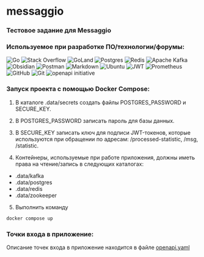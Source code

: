 # messaggio

### Тестовое задание для Messaggio

### Используемое при разработке ПО/технологии/форумы:
![Go](https://img.shields.io/badge/go-%2300ADD8.svg?style=for-the-badge&logo=go&logoColor=white)
![Stack Overflow](https://img.shields.io/badge/-Stackoverflow-FE7A16?style=for-the-badge&logo=stack-overflow&logoColor=white)
![GoLand](https://img.shields.io/badge/GoLand-0f0f0f?&style=for-the-badge&logo=goland&logoColor=white)
![Postgres](https://img.shields.io/badge/postgres-%23316192.svg?style=for-the-badge&logo=postgresql&logoColor=white)
![Redis](https://img.shields.io/badge/redis-%23DD0031.svg?style=for-the-badge&logo=redis&logoColor=white)
![Apache Kafka](https://img.shields.io/badge/Apache%20Kafka-000?style=for-the-badge&logo=apachekafka)
![Obsidian](https://img.shields.io/badge/Obsidian-%23483699.svg?style=for-the-badge&logo=obsidian&logoColor=white)
![Postman](https://img.shields.io/badge/Postman-FF6C37?style=for-the-badge&logo=postman&logoColor=white)
![Markdown](https://img.shields.io/badge/markdown-%23000000.svg?style=for-the-badge&logo=markdown&logoColor=white)
![Ubuntu](https://img.shields.io/badge/Ubuntu-E95420?style=for-the-badge&logo=ubuntu&logoColor=white)
![JWT](https://img.shields.io/badge/JWT-black?style=for-the-badge&logo=JSON%20web%20tokens)
![Prometheus](https://img.shields.io/badge/Prometheus-E6522C?style=for-the-badge&logo=Prometheus&logoColor=white)
![GitHub](https://img.shields.io/badge/github-%23121011.svg?style=for-the-badge&logo=github&logoColor=white)
![Git](https://img.shields.io/badge/git-%23F05033.svg?style=for-the-badge&logo=git&logoColor=white)
![openapi initiative](https://img.shields.io/badge/openapiinitiative-%23000000.svg?style=for-the-badge&logo=openapiinitiative&logoColor=white)


### Запуск проекта с помощью Docker Compose:

1. В каталоге .data/secrets создать файлы POSTGRES_PASSWORD и SECURE_KEY.

2. В POSTGRES_PASSWORD записать пароль для базы данных.

3. В SECURE_KEY записать ключ для подписи JWT-токенов, которые используются при обращении по адресам:
/processed-statistic, /msg, /statistic.  

4. Контейнеры, используемые при работе приложения, должны иметь права на чтение/запись в следующих каталогах:
- .data/kafka
- .data/postgres
- .data/redis
- .data/zookeeper

5. Выполнить команду 
```bash
docker compose up
```

### Точки входа в приложение:

Описание точек входа в приложение находится в файле
[openapi.yaml](api/openapi.yaml)
